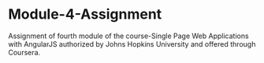 # Module-4-Assignment
Assignment of fourth module of the course-Single Page Web Applications with AngularJS authorized by Johns Hopkins University and offered through Coursera.
